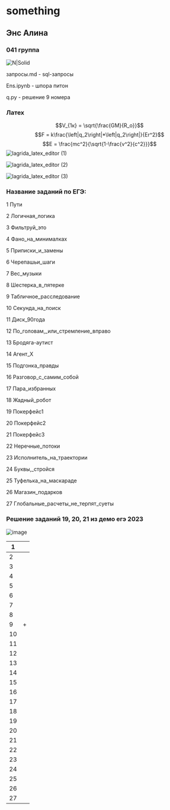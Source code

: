 # something

## Энс Алина
### 041 группа
![N|Solid](https://pic.rutubelist.ru/video/eb/f8/ebf8d86ddd388ef643c195927b2be660.jpg)


запросы.md - sql-запросы

Ens.ipynb - шпора питон

q.py - решение 9 номера


### Латех

$$V_{1к} = \sqrt{\frac{GM}{R_o}}$$
$$F = k\frac{\left|q_2\right|*\left|q_2\right|}{Er^2}$$
$$E = \frac{mc^2}{\sqrt{1-\frac{v^2}{c^2}}}$$
![lagrida_latex_editor (1)](https://user-images.githubusercontent.com/95280574/200472037-05c7085c-29cd-4d56-b969-a68a178e4a7a.png)

![lagrida_latex_editor (2)](https://user-images.githubusercontent.com/95280574/200472110-7a1948b9-b31d-4b66-aba7-4ff932cec632.png)

![lagrida_latex_editor (3)](https://user-images.githubusercontent.com/95280574/200472169-02657701-936e-41b1-ba45-8505ee94e49e.png)


### Название заданий по ЕГЭ:
1 Пути

2 Логичная_логика

3 Фильтруй_это

4 Фано_на_минималках

5 Приписки_и_замены

6 Черепашьи_шаги

7 Вес_музыки

8 Шестерка_в_пятерке

9 Табличное_расследование

10 Секунда_на_поиск

11 Диск_90года

12 По_головам,_или_стремление_вправо

13 Бродяга-аутист

14 Агент_Х

15 Подгонка_правды

16 Разговор_с_самим_собой

17 Пара_избранных

18 Жадный_робот

19 Покерфейс1

20 Покерфейс2

21 Покерфейс3

22 Неречные_потоки

23 Исполнитель_на_траектории

24 Буквы,_стройся

25 Туфелька_на_маскараде

26 Магазин_подарков

27 Глобальные_расчеты_не_терпят_суеты


### Решение заданий 19, 20, 21 из демо егэ 2023
![image](https://user-images.githubusercontent.com/95280574/208586811-0eeeb9ce-7ffd-437c-940d-a034288794d0.png)


| 1 |  |
| ------ | ------ |
| 2 | |
| 3 | |
|  4 | |
| 5 | |
| 6 | |
|  7 | |
| 8 | |
| 9 | +|
| 10 | |
| 11 | |
| 12 | |
| 13 | |
| 14 | |
| 15 | |
| 16 | |
| 17 | |
| 18 | |
| 19 | |
| 20 | |
| 21 | |
| 22 | |
| 23 | |
| 24 | |
| 25 | |
|26 | |
| 27 | |
